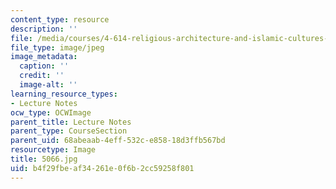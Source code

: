 ```yaml
---
content_type: resource
description: ''
file: /media/courses/4-614-religious-architecture-and-islamic-cultures-fall-2002/b4f29fbeaf34261e0f6b2cc59258f801_5066.jpg
file_type: image/jpeg
image_metadata:
  caption: ''
  credit: ''
  image-alt: ''
learning_resource_types:
- Lecture Notes
ocw_type: OCWImage
parent_title: Lecture Notes
parent_type: CourseSection
parent_uid: 68abeaab-4eff-532c-e858-18d3ffb567bd
resourcetype: Image
title: 5066.jpg
uid: b4f29fbe-af34-261e-0f6b-2cc59258f801
---
```

